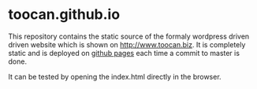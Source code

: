 toocan.github.io
================

This repository contains the static source of the formaly wordpress driven  driven website which is shown on http://www.toocan.biz. It is completely static and is deployed on [github pages](https://pages.github.com/) each time a commit to master is done.

It can be tested by opening the index.html directly in the browser.
